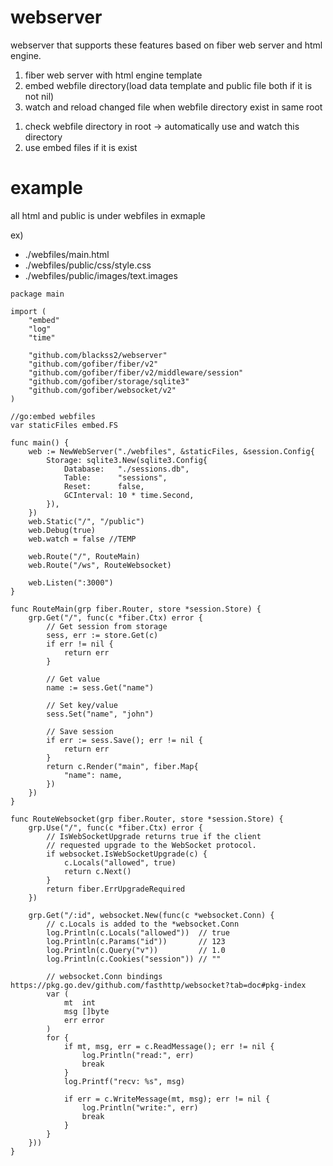 # webserver

webserver that supports these features based on fiber web server and html engine.
1. fiber web server with html engine template
2. embed webfile directory(load data template and public file both if it is not nil)
3. watch and reload changed file when webfile directory exist in same root
1) check webfile directory in root -> automatically use and watch this directory
2) use embed files if it is exist

# example
all html and public is under webfiles in exmaple

ex)
- ./webfiles/main.html
- ./webfiles/public/css/style.css
- ./webfiles/public/images/text.images
```
package main

import (
	"embed"
	"log"
	"time"

	"github.com/blackss2/webserver"
	"github.com/gofiber/fiber/v2"
	"github.com/gofiber/fiber/v2/middleware/session"
	"github.com/gofiber/storage/sqlite3"
	"github.com/gofiber/websocket/v2"
)

//go:embed webfiles
var staticFiles embed.FS

func main() {
	web := NewWebServer("./webfiles", &staticFiles, &session.Config{
		Storage: sqlite3.New(sqlite3.Config{
			Database:   "./sessions.db",
			Table:      "sessions",
			Reset:      false,
			GCInterval: 10 * time.Second,
		}),
	})
	web.Static("/", "/public")
	web.Debug(true)
	web.watch = false //TEMP

	web.Route("/", RouteMain)
	web.Route("/ws", RouteWebsocket)

	web.Listen(":3000")
}

func RouteMain(grp fiber.Router, store *session.Store) {
	grp.Get("/", func(c *fiber.Ctx) error {
		// Get session from storage
		sess, err := store.Get(c)
		if err != nil {
			return err
		}

		// Get value
		name := sess.Get("name")

		// Set key/value
		sess.Set("name", "john")

		// Save session
		if err := sess.Save(); err != nil {
			return err
		}
		return c.Render("main", fiber.Map{
			"name": name,
		})
	})
}

func RouteWebsocket(grp fiber.Router, store *session.Store) {
	grp.Use("/", func(c *fiber.Ctx) error {
		// IsWebSocketUpgrade returns true if the client
		// requested upgrade to the WebSocket protocol.
		if websocket.IsWebSocketUpgrade(c) {
			c.Locals("allowed", true)
			return c.Next()
		}
		return fiber.ErrUpgradeRequired
	})

	grp.Get("/:id", websocket.New(func(c *websocket.Conn) {
		// c.Locals is added to the *websocket.Conn
		log.Println(c.Locals("allowed"))  // true
		log.Println(c.Params("id"))       // 123
		log.Println(c.Query("v"))         // 1.0
		log.Println(c.Cookies("session")) // ""

		// websocket.Conn bindings https://pkg.go.dev/github.com/fasthttp/websocket?tab=doc#pkg-index
		var (
			mt  int
			msg []byte
			err error
		)
		for {
			if mt, msg, err = c.ReadMessage(); err != nil {
				log.Println("read:", err)
				break
			}
			log.Printf("recv: %s", msg)

			if err = c.WriteMessage(mt, msg); err != nil {
				log.Println("write:", err)
				break
			}
		}
	}))
}
```
